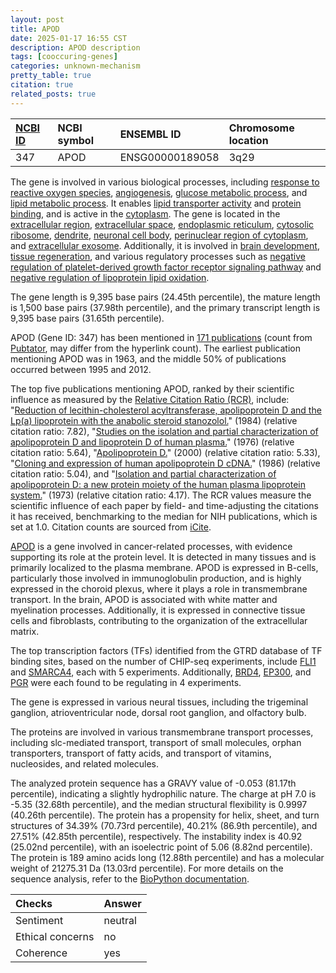 ```yaml
---
layout: post
title: APOD
date: 2025-01-17 16:55 CST
description: APOD description
tags: [cooccuring-genes]
categories: unknown-mechanism
pretty_table: true
citation: true
related_posts: true
---
```




| [NCBI ID](https://www.ncbi.nlm.nih.gov/gene/347) | NCBI symbol | ENSEMBL ID | Chromosome location |
| :-------- | :------- | :-------- | :------- |
| 347  | APOD | ENSG00000189058 | 3q29 |



The gene is involved in various biological processes, including [response to reactive oxygen species](https://amigo.geneontology.org/amigo/term/GO:0000302), [angiogenesis](https://amigo.geneontology.org/amigo/term/GO:0001525), [glucose metabolic process](https://amigo.geneontology.org/amigo/term/GO:0006006), and [lipid metabolic process](https://amigo.geneontology.org/amigo/term/GO:0006629). It enables [lipid transporter activity](https://amigo.geneontology.org/amigo/term/GO:0005319) and [protein binding](https://amigo.geneontology.org/amigo/term/GO:0005515), and is active in the [cytoplasm](https://amigo.geneontology.org/amigo/term/GO:0005737). The gene is located in the [extracellular region](https://amigo.geneontology.org/amigo/term/GO:0005576), [extracellular space](https://amigo.geneontology.org/amigo/term/GO:0005615), [endoplasmic reticulum](https://amigo.geneontology.org/amigo/term/GO:0005783), [cytosolic ribosome](https://amigo.geneontology.org/amigo/term/GO:0022626), [dendrite](https://amigo.geneontology.org/amigo/term/GO:0030425), [neuronal cell body](https://amigo.geneontology.org/amigo/term/GO:0043025), [perinuclear region of cytoplasm](https://amigo.geneontology.org/amigo/term/GO:0048471), and [extracellular exosome](https://amigo.geneontology.org/amigo/term/GO:0070062). Additionally, it is involved in [brain development](https://amigo.geneontology.org/amigo/term/GO:0007420), [tissue regeneration](https://amigo.geneontology.org/amigo/term/GO:0042246), and various regulatory processes such as [negative regulation of platelet-derived growth factor receptor signaling pathway](https://amigo.geneontology.org/amigo/term/GO:0010642) and [negative regulation of lipoprotein lipid oxidation](https://amigo.geneontology.org/amigo/term/GO:0060588).


The gene length is 9,395 base pairs (24.45th percentile), the mature length is 1,500 base pairs (37.98th percentile), and the primary transcript length is 9,395 base pairs (31.65th percentile).


APOD (Gene ID: 347) has been mentioned in [171 publications](https://pubmed.ncbi.nlm.nih.gov/?term=%22APOD%22) (count from [Pubtator](https://academic.oup.com/nar/article/47/W1/W587/5494727), may differ from the hyperlink count). The earliest publication mentioning APOD was in 1963, and the middle 50% of publications occurred between 1995 and 2012.


The top five publications mentioning APOD, ranked by their scientific influence as measured by the [Relative Citation Ratio (RCR)](https://journals.plos.org/plosbiology/article?id=10.1371/journal.pbio.1002541), include: "[Reduction of lecithin-cholesterol acyltransferase, apolipoprotein D and the Lp(a) lipoprotein with the anabolic steroid stanozolol.](https://pubmed.ncbi.nlm.nih.gov/6236850)" (1984) (relative citation ratio: 7.82), "[Studies on the isolation and partial characterization of apolipoprotein D and lipoprotein D of human plasma.](https://pubmed.ncbi.nlm.nih.gov/56198)" (1976) (relative citation ratio: 5.64), "[Apolipoprotein D.](https://pubmed.ncbi.nlm.nih.gov/11058760)" (2000) (relative citation ratio: 5.33), "[Cloning and expression of human apolipoprotein D cDNA.](https://pubmed.ncbi.nlm.nih.gov/3453108)" (1986) (relative citation ratio: 5.04), and "[Isolation and partial characterization of apolipoprotein D: a new protein moiety of the human plasma lipoprotein system.](https://pubmed.ncbi.nlm.nih.gov/4128506)" (1973) (relative citation ratio: 4.17). The RCR values measure the scientific influence of each paper by field- and time-adjusting the citations it has received, benchmarking to the median for NIH publications, which is set at 1.0. Citation counts are sourced from [iCite](https://icite.od.nih.gov).


[APOD](https://www.proteinatlas.org/ENSG00000189058-APOD) is a gene involved in cancer-related processes, with evidence supporting its role at the protein level. It is detected in many tissues and is primarily localized to the plasma membrane. APOD is expressed in B-cells, particularly those involved in immunoglobulin production, and is highly expressed in the choroid plexus, where it plays a role in transmembrane transport. In the brain, APOD is associated with white matter and myelination processes. Additionally, it is expressed in connective tissue cells and fibroblasts, contributing to the organization of the extracellular matrix.


The top transcription factors (TFs) identified from the GTRD database of TF binding sites, based on the number of CHIP-seq experiments, include [FLI1](https://www.ncbi.nlm.nih.gov/gene/2313) and [SMARCA4](https://www.ncbi.nlm.nih.gov/gene/6597), each with 5 experiments. Additionally, [BRD4](https://www.ncbi.nlm.nih.gov/gene/23476), [EP300](https://www.ncbi.nlm.nih.gov/gene/2033), and [PGR](https://www.ncbi.nlm.nih.gov/gene/5241) were each found to be regulating in 4 experiments.





The gene is expressed in various neural tissues, including the trigeminal ganglion, atrioventricular node, dorsal root ganglion, and olfactory bulb.


The proteins are involved in various transmembrane transport processes, including slc-mediated transport, transport of small molecules, orphan transporters, transport of fatty acids, and transport of vitamins, nucleosides, and related molecules.



The analyzed protein sequence has a GRAVY value of -0.053 (81.17th percentile), indicating a slightly hydrophilic nature. The charge at pH 7.0 is -5.35 (32.68th percentile), and the median structural flexibility is 0.9997 (40.26th percentile). The protein has a propensity for helix, sheet, and turn structures of 34.39% (70.73rd percentile), 40.21% (86.9th percentile), and 27.51% (42.85th percentile), respectively. The instability index is 40.92 (25.02nd percentile), with an isoelectric point of 5.06 (8.82nd percentile). The protein is 189 amino acids long (12.88th percentile) and has a molecular weight of 21275.31 Da (13.03rd percentile). For more details on the sequence analysis, refer to the [BioPython documentation](https://biopython.org/docs/1.75/api/Bio.SeqUtils.ProtParam.html).





| Checks    | Answer |
| :-------- | :------- |
| Sentiment  | neutral   |
| Ethical concerns | no     |
| Coherence    | yes    |